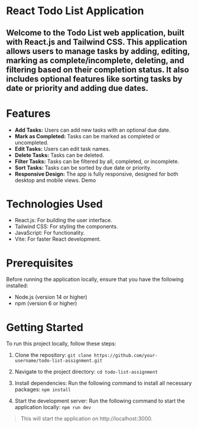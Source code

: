 # React Todo List Application
## Welcome to the Todo List web application, built with React.js and Tailwind CSS. This application allows users to manage tasks by adding, editing, marking as complete/incomplete, deleting, and filtering based on their completion status. It also includes optional features like sorting tasks by date or priority and adding due dates.

# Features
- **Add Tasks:** Users can add new tasks with an optional due date.
- **Mark as Completed:** Tasks can be marked as completed or uncompleted.
- **Edit Tasks:** Users can edit task names.
- **Delete Tasks:** Tasks can be deleted.
- **Filter Tasks:** Tasks can be filtered by all, completed, or incomplete.
- **Sort Tasks:** Tasks can be sorted by due date or priority.
- **Responsive Design:** The app is fully responsive, designed for both desktop and mobile views.
Demo

# Technologies Used
- React.js: For building the user interface.
- Tailwind CSS: For styling the components.
- JavaScript: For functionality.
- Vite: For faster React development.
  
# Prerequisites
Before running the application locally, ensure that you have the following installed:

- Node.js (version 14 or higher)
- npm (version 6 or higher)

# Getting Started
To run this project locally, follow these steps:
1. Clone the repository:
   `git clone https://github.com/your-username/todo-list-assignment.git`

2. Navigate to the project directory:
    `cd todo-list-assignment`

3. Install dependencies: Run the following command to install all necessary packages:
    `npm install`

4. Start the development server: Run the following command to start the application locally:
    `npm run dev`

> This will start the application on http://localhost:3000.
